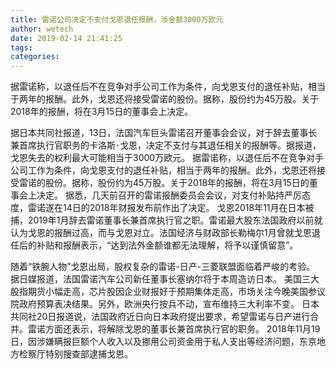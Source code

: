 ```yaml
---
title: 雷诺公司决定不支付戈恩退任报酬，涉金额3000万欧元
author: wetech
date: 2019-02-14 21:41:25
tags: 
categories: 
---
```

据雷诺称，以退任后不在竞争对手公司工作为条件，向戈恩支付的退任补贴，相当于两年的报酬。此外，戈恩还将接受雷诺的股份。据称，股份约为45万股。关于2018年的报酬，将在3月15日的董事会上决定。
<!-- more -->
据日本共同社报道，13日，法国汽车巨头雷诺召开董事会会议，对于辞去董事长兼首席执行官职务的卡洛斯･戈恩，决定不支付与其退任相关的报酬等。据报道，戈恩失去的权利最大可能相当于3000万欧元。
据雷诺称，以退任后不在竞争对手公司工作为条件，向戈恩支付的退任补贴，相当于两年的报酬。此外，戈恩还将接受雷诺的股份。据称，股份约为45万股。关于2018年的报酬，将在3月15日的董事会上决定。
据悉，几天前召开的雷诺报酬委员会会议，对支付补贴持严厉态度，雷诺遂在14日的2018年财报发布前作出了决定。
戈恩2018年11月在日本被捕，2019年1月辞去雷诺董事长兼首席执行官之职。雷诺最大股东法国政府以前就认为戈恩的报酬过高，而与戈恩对立。法国经济与财政部长勒梅尔1月曾就戈恩退任后的补贴和报酬表示，“达到法外金额谁都无法理解，将予以谨慎留意”。
 
 
随着“铁腕人物”戈恩出局，股权复杂的雷诺-日产-三菱联盟面临着严峻的考验。
据日媒报道，法国雷诺汽车公司新任董事长塞纳尔将于本周造访日本。
美国三大股指期货小幅走高，芯片股因企业财报好于预期集体走高，市场关注今晚美国参议院政府预算表决结果。另外，欧洲央行按兵不动，宣布维持三大利率不变。
日本共同社20日报道说，法国政府近日向日本政府提出要求，希望雷诺与日产进行合并。雷诺方面还表示，将解除戈恩的董事长兼首席执行官的职务。
2018年11月19日，因涉嫌瞒报巨额个人收入以及挪用公司资金用于私人支出等经济问题，东京地方检察厅特别搜查部逮捕戈恩。
